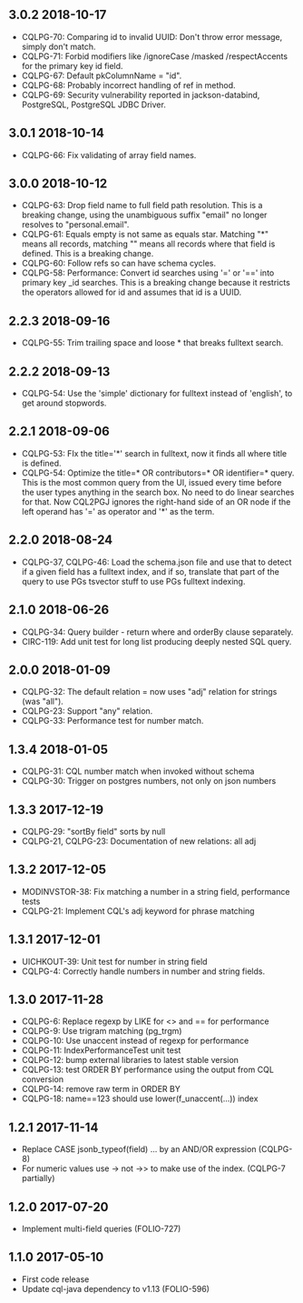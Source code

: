 ## 3.0.2 2018-10-17
* CQLPG-70: Comparing id to invalid UUID: Don't throw error message, simply don't match.
* CQLPG-71: Forbid modifiers like /ignoreCase /masked /respectAccents for the primary key id field.
* CQLPG-67: Default pkColumnName = "id".
* CQLPG-68: Probably incorrect handling of ref in method.
* CQLPG-69: Security vulnerability reported in jackson-databind, PostgreSQL, PostgreSQL JDBC Driver.

## 3.0.1 2018-10-14
* CQLPG-66: Fix validating of array field names.

## 3.0.0 2018-10-12
* CQLPG-63: Drop field name to full field path resolution. This is a
  breaking change, using the unambiguous suffix "email" no longer resolves
  to "personal.email".
* CQLPG-61: Equals empty is not same as equals star. Matching "*" means
  all records, matching "" means all records where that field is defined.
  This is a breaking change.
* CQLPG-60: Follow refs so can have schema cycles.
* CQLPG-58: Performance: Convert id searches using '=' or '==' into primary
  key \_id searches. This is a breaking change because it restricts the
  operators allowed for id and assumes that id is a UUID.

## 2.2.3 2018-09-16
 * CQLPG-55: Trim trailing space and loose * that breaks fulltext search.

## 2.2.2 2018-09-13
 * CQLPG-54: Use the 'simple' dictionary for fulltext instead of 'english',
   to get around stopwords.

## 2.2.1 2018-09-06
 * CQLPG-53: FIx the title='*' search in fulltext, now it finds all where
   title is defined.
 * CQLPG-54: Optimize the title=* OR contributors=* OR identifier=* query.
   This is the most common query from the UI, issued every time before the
   user types anything in the search box. No need to do linear searches for
   that. Now CQL2PGJ ignores the right-hand side of an OR node if the left
   operand has '=' as operator and '*' as the term.

## 2.2.0 2018-08-24
 * CQLPG-37, CQLPG-46: Load the schema.json file and use that to detect if a
   given field has a fulltext index, and if so, translate that part of the
   query to use PGs tsvector stuff to use PGs fulltext indexing.

## 2.1.0 2018-06-26
 * CQLPG-34: Query builder - return where and orderBy clause separately.
 * CIRC-119: Add unit test for long list producing deeply nested SQL query.

## 2.0.0 2018-01-09
 * CQLPG-32: The default relation = now uses "adj" relation for strings (was "all").
 * CQLPG-23: Support "any" relation.
 * CQLPG-33: Performance test for number match.

## 1.3.4 2018-01-05
 * CQLPG-31: CQL number match when invoked without schema
 * CQLPG-30: Trigger on postgres numbers, not only on json numbers

## 1.3.3 2017-12-19
 * CQLPG-29: "sortBy field" sorts by null
 * CQLPG-21, CQLPG-23: Documentation of new relations: all adj

## 1.3.2 2017-12-05
 * MODINVSTOR-38: Fix matching a number in a string field, performance tests
 * CQLPG-21: Implement CQL's adj keyword for phrase matching

## 1.3.1 2017-12-01
 * UICHKOUT-39: Unit test for number in string field
 * CQLPG-4: Correctly handle numbers in number and string fields.

## 1.3.0 2017-11-28
 * CQLPG-6: Replace regexp by LIKE for <> and == for performance
 * CQLPG-9: Use trigram matching (pg_trgm)
 * CQLPG-10: Use unaccent instead of regexp for performance
 * CQLPG-11: IndexPerformanceTest unit test
 * CQLPG-12: bump external libraries to latest stable version
 * CQLPG-13: test ORDER BY performance using the output from CQL conversion
 * CQLPG-14: remove raw term in ORDER BY
 * CQLPG-18: name==123 should use lower(f_unaccent(...)) index
## 1.2.1 2017-11-14
 * Replace CASE jsonb_typeof(field) ... by an AND/OR expression (CQLPG-8)
 * For numeric values use -> not ->> to make use of the index. (CQLPG-7 partially)
## 1.2.0 2017-07-20
 * Implement multi-field queries (FOLIO-727)
## 1.1.0 2017-05-10
 * First code release
 * Update cql-java dependency to v1.13 (FOLIO-596)
